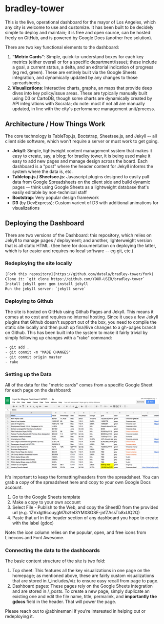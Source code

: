 # bradley-tower

This is the live, operational dashboard for the mayor of Los Angeles, which any city is welcome to use and customize. It has been built to be decidely simple to deploy and maintain; it is free and open source, can be hosted freely on GitHub, and is powered by Google Docs (another free solution). 

There are two key functional elements to the dashboard: 

1. **"Metric Cards"**: Simple, quick-to-understand boxes for each key metrics (either overall or for a specific department/issue); these include a goal, a current status, a delta, and an editorial indication of progress (eg red, green). These are entirely built via the Google Sheets integration, and dynamically updated by any changes to those spreadsheets.
2. **Visualizations**: Interactive charts, graphs, an maps that provide deep dives into key policy/issue areas. These are typically manually built using D3 or CartoDB, though some charts are dynamically created by API integrations with Socrata; do note: most if not all are manually updated, in line with the city's performance management unit/process.

## Architecture / How Things Work

The core technology is TableTop.js, Bootstrap, Sheetsee.js, and Jekyll -- all client side software, which won't require a server or must work to get going. 

* **Jekyll**: Simple, lightweight content management system that makes it easy to create, say, a blog; for bradley tower, it is being used make it easy to add new pages and manage design across the board. Each dashboard is a "post" where the header content for Jekyll informs the system where the data is, etc.
* **Tabletop.js / Sheetsee.js**: Javascript plugins designed to easily pull data from Google Spreadsheets on the client side and build dynamic pages -- think using Google Sheets as a lightweight database that's easily editable by non-technical staff
* **Bootstrap**: Very popular design framework
* **D3** (by DevExpress): Custom varient of D3 with additional animations for visualizations

## Deploying the Dashboard

There are two versions of the Dashboard: this repository, which relies on Jekyll to manage pages / deployment; and another, lighterweight version that is all static HTML. (See here for documentation on deploying the latter, which is far easier and requires no local software -- eg git, etc.)

### Redeploying the site locally

```
[Fork this repository](https://github.com/datala/bradley-tower/fork)
Clone it: `git clone https://github.com/YOUR-USER/bradley-tower`
Install jekyll gem: gem install jekyll
Run the jekyll server: `jekyll serve`
```

### Deploying to Github

The site is hosted on GitHub using Github Pages and Jekyll. This means it comes at no cost and requires no internal hosting. Since it uses a few Jekyll plugins that Github doesn't support out of the box, you need to compile the static site locally and then push up final/live changes to a gh-pages branch on Github. This has been built into the system to make it fairly trivial by simply following up changes with a "rake" command:

```
- git add .
- git commit -m "MADE CHANGES"
- git commit origin master
- rake
```

### Setting up the Data

All of the data for the "metric cards" comes from a specific Google Sheet for each page on the dashboard:

<img src="img/gdocs.png" width=700 alt="Screenshot of GDocs Template">

It's important to keep the formatting/headers from the spreadsheet. You can grab a copy of the spreadsheet here and copy to your own Google Docs account. 

1. Go to the Google Sheets template
2. Make a copy to your own account
3. Select File - Publish to the Web, and copy the SheetID from the provided url (e.g. 1ZVxlgt9couygM7bzteI3YMX8OSE-jnfZAssTb8xUQ2Q)
4. Paste that url in the header section of any dashboard you hope to create with the label (gdoc) 

Note: the icon column relies on the popular, open, and free icons from Linecons and Font Awesome.

### Connecting the data to the dashboards

The basic content structure of the site is two fold: 

1. Top sheet: This features all the key visualizations in one page on the homepage; as mentioned above, these are fairly custom visualizations that are stored in /_includes/viz to ensure easy recall from page to page.
2. Dashboard pages: These pages rely on the Google Sheets integration and are stored in /_posts. To create a new page, simply duplicate an existing one and edit the file name, title, permalink, and **importantly the gdocs** field in the header. That will power the page.

Please reach out to @abhinemani if you're interested in helping out or redeploying it. 

